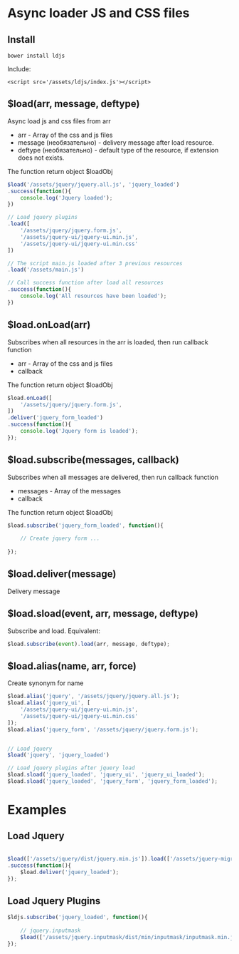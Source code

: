 # Async loader JS and CSS files


## Install

```
bower install ldjs
```

Include:
```
<script src='/assets/ldjs/index.js'></script>
```


## $load(arr, message, deftype)

Async load js and css files from arr

- arr - Array of the css and js files
- message (необязательно) - delivery message after load resource.
- deftype (необязательно) - default type of the resource, if extension does not exists.

The function return object $loadObj

```javascript
$load('/assets/jquery/jquery.all.js', 'jquery_loaded')
.success(function(){
    console.log('Jquery loaded');
})

// Load jquery plugins
.load([
    '/assets/jquery/jquery.form.js',
    '/assets/jquery-ui/jquery-ui.min.js',
    '/assets/jquery-ui/jquery-ui.min.css'
])

// The script main.js loaded after 3 previous resources
.load('/assets/main.js') 

// Call success function after load all resources
.success(function(){
    console.log('All resources have been loaded');
})
```



## $load.onLoad(arr)

Subscribes when all resources in the arr is loaded, then run callback function

- arr - Array of the css and js files
- callback

The function return object $loadObj


```javascript
$load.onLoad([
	'/assets/jquery/jquery.form.js',
])
.deliver('jquery_form_loaded')
.success(function(){
	console.log('Jquery form is loaded');
});
```



## $load.subscribe(messages, callback)


Subscribes when all messages are delivered, then run callback function

- messages - Array of the messages
- callback

The function return object $loadObj

```javascript
$load.subscribe('jquery_form_loaded', function(){
	
	// Create jquery form ...
	
});
```


## $load.deliver(message)

Delivery message


## $load.sload(event, arr, message, deftype)

Subscribe and load. Equivalent:

```javascript
$load.subscribe(event).load(arr, message, deftype);
```


## $load.alias(name, arr, force)

Create synonym for name


```javascript
$load.alias('jquery', '/assets/jquery/jquery.all.js');
$load.alias('jquery_ui', [
    '/assets/jquery-ui/jquery-ui.min.js',
    '/assets/jquery-ui/jquery-ui.min.css'
]);
$load.alias('jquery_form', '/assets/jquery/jquery.form.js');


// Load jquery
$load('jquery', 'jquery_loaded')

// Load jquery plugins after jquery load
$load.sload('jquery_loaded', 'jquery_ui', 'jquery_ui_loaded');
$load.sload('jquery_loaded', 'jquery_form', 'jquery_form_loaded');

```


# Examples

## Load Jquery

```javascript

$load(['/assets/jquery/dist/jquery.min.js']).load(['/assets/jquery-migrate/jquery-migrate.min.js'])
.success(function(){	
	$load.deliver('jquery_loaded');
});

```


## Load Jquery Plugins

```javascript
$ldjs.subscribe('jquery_loaded', function(){
	
	// jquery.inputmask
	$load(['/assets/jquery.inputmask/dist/min/inputmask/inputmask.min.js', 'jquery_inputmask_loaded']);
});

```